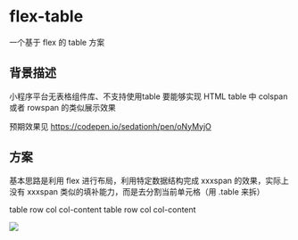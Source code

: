 # flex-table
一个基于 flex 的 table 方案

## 背景描述
小程序平台无表格组件库、不支持使用table
要能够实现 HTML table 中 colspan 或者 rowspan 的类似展示效果

预期效果见
https://codepen.io/sedationh/pen/oNyMyjO

## 方案

基本思路是利用 flex 进行布局，利用特定数据结构完成 xxxspan 的效果，实际上没有 xxxspan 类似的填补能力，而是去分割当前单元格（用 .table 来拆）

table
row
  col
    col-content
  table
    row
      col
        col-content

![](https://raw.githubusercontent.com/SedationH/storage/master/PicGo20221211134243.png)
